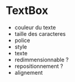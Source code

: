TextBox
=======

- couleur du texte
- taille des caracteres
- police
- style
- texte
- redimmensionnable ?
- repositionnement ?
- alignement


